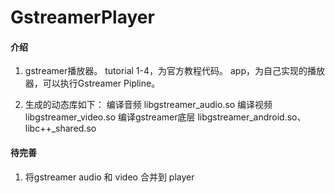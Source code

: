 # GstreamerPlayer

#### 介绍
1. gstreamer播放器。
tutorial 1-4，为官方教程代码。
app，为自己实现的播放器，可以执行Gstreamer Pipline。

2. 生成的动态库如下：
编译音频 libgstreamer_audio.so
编译视频 libgstreamer_video.so
编译gstreamer底层 libgstreamer_android.so、libc++_shared.so

#### 待完善
1. 将gstreamer audio 和 video 合并到 player
